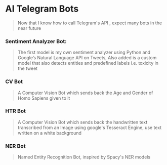 #  AI Telegram Bots

> Now that I know how to call Telegram's API , expect many bots in the near future

### Sentiment Analyzer Bot:
> The first model is my own sentiment analyzer using Python and Google’s Natural Language API on Tweets, Also added is a custom model that also detects entities and predefined labels i.e. toxicity in the tweet

### CV Bot
> A Computer Vision Bot which sends back the Age and Gender of Homo Sapiens given to it 

### HTR Bot
> A Computer Vision Bot which sends back the handwritten text transcribed from an Image using google's Tesseract Engine, use text written on a white background

### NER Bot
> Named Entity Recognition Bot, inspired by Spacy's NER models 
